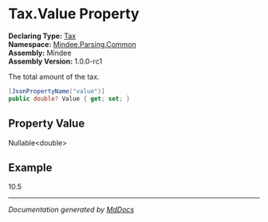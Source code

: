 ﻿<!--  
  <auto-generated>   
    The contents of this file were generated by a tool.  
    Changes to this file may be list if the file is regenerated  
  </auto-generated>   
-->

# Tax.Value Property

**Declaring Type:** [Tax](../index.md)  
**Namespace:** [Mindee.Parsing.Common](../../index.md)  
**Assembly:** Mindee  
**Assembly Version:** 1.0.0\-rc1

The total amount of the tax.

```csharp
[JsonPropertyName("value")]
public double? Value { get; set; }
```

## Property Value

Nullable\<double\>

## Example

10.5

___

*Documentation generated by [MdDocs](https://github.com/ap0llo/mddocs)*
